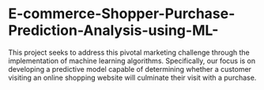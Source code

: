 # E-commerce-Shopper-Purchase-Prediction-Analysis-using-ML-
This project seeks to address this pivotal marketing challenge through  the implementation of machine learning algorithms. Specifically, our  focus is on developing a predictive model capable of determining  whether a customer visiting an online shopping website will culminate  their visit with a purchase.

